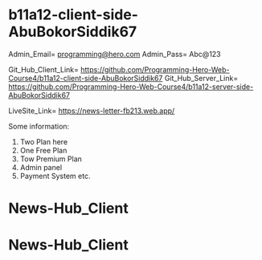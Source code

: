 
# b11a12-client-side-AbuBokorSiddik67 



Admin_Email= programming@hero.com
Admin_Pass= Abc@123

Git_Hub_Client_Link= https://github.com/Programming-Hero-Web-Course4/b11a12-client-side-AbuBokorSiddik67
Git_Hub_Server_Link= https://github.com/Programming-Hero-Web-Course4/b11a12-server-side-AbuBokorSiddik67

LiveSite_Link= https://news-letter-fb213.web.app/

Some information:
1. Two Plan here 
2. One Free Plan
3. Tow Premium Plan
4. Admin panel
5. Payment System etc.

# News-Hub_Client
# News-Hub_Client
